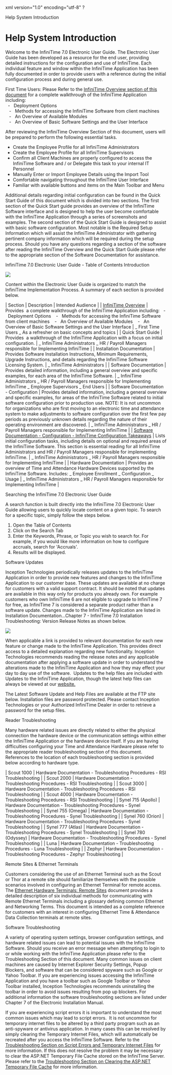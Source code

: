 xml version="1.0" encoding="utf-8" ?

Help System Introduction

# Help System Introduction

Welcome to the InfiniTime
7.0 Electronic User Guide. The Electronic User Guide has been developed
as a resource for the end user, providing detailed instructions for the
configuration and use of InfiniTime.
Each individual feature and window within the InfiniTime
Application has been fully documented in order to provide users with a
reference during the initial configuration process and during general
use.

First Time Users: Please Refer to the [InfiniTime Overview section of this
document](Overview/ovr_SoftwareOverview.md#so1_InfiniTime_Software_Overview_Introduction) for a complete walkthrough of the InfiniTime
Application including:  
   -   Deployment
Options  
   -   Methods
for accessing the InfiniTime
Software from client machines  
   -   An
Overview of Available Modules  
   -   An
Overview of Basic Software Settings and the User Interface

After reviewing the InfiniTime
Overview Section of this document, users will be prepared to perform the
following essential tasks.

- Create the Employee Profile for all InfiniTime
  Administrators
- Create the Employee Profile for all InfiniTime
  Supervisors
- Confirm all Client Machines are properly configured to access the
  InfiniTime Software
  and / or Delegate this task to your internal IT Personnel
- Manually Enter or Import Employee Details using the Import Tool
- Comfortable navigating throughout the InfiniTime
  User Interface
- Familiar with available buttons and items on the Main Toolbar and
  Menu

Additional details regarding initial configuration can be found in the
Quick Start Guide of this document which is divided into two sections.
The first section of the Quick Start guide provides an overview of the
InfiniTime Software interface
and is designed to help the user become comfortable with the InfiniTime Application through a series
of screenshots and examples. The second
section of the Quick Start Guide is designed to assist with basic software
configuration. Most notable is the Required Setup Information which will
assist the InfiniTime Administrator
with gathering pertinent company information which will be required during
the setup process. Should you have any questions regarding a section of
the software after reading the InfiniTime
Overview and the Quick Start Guide please refer to the appropriate section
of the Software Documentation for assistance.

InfiniTime
7.0 Electronic User Guide - Table of Contents Introduction

![](/img/image-404.png)

Content within the Electronic User Guide is organized to match the InfiniTime Implementation Process.
A summary of each section is provided below.

| Section | Description | Intended Audience |
| [InfiniTime Overview](Overview/ovr_SoftwareOverview.md#so1_InfiniTime_Software_Overview_Introduction) | Provides  a complete walkthrough of the InfiniTime Application including:   -   Deployment Options    -   Methods for accessing the InfiniTime Software from client machines    -   An Overview of Available Modules    -   An Overview of Basic Software Settings and the User Interface | _ First Time Users _ As a refresher on basic concepts and topics |
| Quick Start Guide | Provides  a walkthrough of the InfiniTime Application with a focus on initial configuration. | _ InfiniTime Administrators _ HR / Payroll Managers responsible for Implementing InfiniTime |
| Installation Documentation | Provides Software Installation Instructions, Minimum Requirements, Upgrade Instructions, and details regarding the InfiniTime Software Licensing System. | _ InfiniTime Administrators |
| Software Documentation | Provides detailed information, including a general overview and specific examples, for each area of the InfiniTime Software. | _ InfiniTime Administrators _ HR / Payroll Managers responsible for Implementing InfiniTime _ Employee Supervisors _ End Users |
| Software Documentation - Configuration | Provides detailed information, including a general overview and specific examples, for areas of the InfiniTime Software related to initial software configuration prior to production use. NOTE: It is not uncommon for organizations who are first moving to an electronic time and attendance system to make adjustments to software configuration over the first few pay periods as previously unknown details regarding the nature of their operating environment are discovered. | _ InfiniTime Administrators _ HR / Payroll Managers responsible for Implementing InfiniTime |
| [Software Documentation - Configuration - InfiniTime Configuration Takeaways](Overview/Configuration_Takeaways/EssentialConfig.md#conf_InfiniTime_Configuration_-_Takeaways___Essential_Concepts) | Lists initial configuration tasks, including details on optional and required areas of the InfiniTime Software. This section is essential reading for all InfiniTime Administrators and HR / Payroll Managers responsible for implementing InfiniTime. | _ InfiniTime Administrators _ HR / Payroll Managers responsible for Implementing InfiniTime |
| Hardware Documentation | Provides an overview of Time and Attendance Hardware Devices supported by the InfiniTime Software. Includes: _ Employee Enrollment _ Configuration _ Usage | _ InfiniTime Administrators _ HR / Payroll Managers responsible for Implementing InfiniTime |

Searching the InfiniTime
7.0 Electronic User Guide

A search function is built directly into
the InfiniTime 7.0 Electronic
User Guide allowing users to quickly locate content on a given topic.
To search for a specific topic, simply follow the steps below.

1. Open
   the Table of Contents
2. Click
   on the Search Tab
3. Enter
   the Keywords, Phrase, or Topic you wish to search for. For example,
   if you would like more information on how to configure accruals, search
   for 'Accruals'.
4. Results
   will be displayed.

Software Updates

Inception Technologies periodically releases updates to the InfiniTime Application in order to
provide new features and changes to the InfiniTime
Application to our customer base. These updates are available at no charge
for customers with a valid support contract. It should be noted that updates
are available in this way only for products you already own. For example
customers who own InfiniTime
6 are not eligible to upgrade to InfiniTime
7 for free, as InfiniTime
7 is considered a separate product rather than a software update. Changes
made to the InfiniTime
Application are listed in Installation Documentation...Chapter 7 - InfiniTime 7.0 Installation Troubleshooting:
Version Release Notes as shown below.

![](/img/image-404.png)

When applicable a link is provided to relevant documentation for each
new feature or change made to the InfiniTime
Application. This provides direct access to a detailed explanation regarding
new functionality. Inception Technologies recommends reading the release
notes and any applicable documentation after applying a software update
in order to understand the alterations made to the InfiniTime
Application and how they may effect your day to day use of the software.
 Updates to the help files are included with Updates to the InfiniTime Application, though the
latest help files can always be viewed at our [website.](http://www.infinitime.com/Support/InfiniTimeHelp/tc32.htm)

The Latest Software Update and Help Files are available at the FTP site
below. Installation files are password protected. Please contact Inception
Technologies or your Authorized InfiniTime
Dealer in order to retrieve a password for the setup files.

Reader Troubleshooting

Many hardware related issues are directly
related to either the physical connection the hardware device or the communication
settings within either the InfiniTime Application or the hardware device
itself. If you are having difficulties configuring your Time and Attendance
Hardware please refer to the appropriate reader troubleshooting section
of this document. References to the location of each troubleshooting section
is provided below according to hardware type.

| Scout 1000 | Hardware Documentation - Troubleshooting Procedures - RSI Troubleshooting |
| Scout 2000 | Hardware Documentation - Troubleshooting Procedures - RSI Troubleshooting |
| Scout 3000 | Hardware Documentation - Troubleshooting Procedures - RSI Troubleshooting |
| Scout 4000 | Hardware Documentation - Troubleshooting Procedures - RSI Troubleshooting |
| Synel 715 (Apollo) | Hardware Documentation - Troubleshooting Procedures - Synel Troubleshooting |
| Synel 755 (Omega) | Hardware Documentation - Troubleshooting Procedures - Synel Troubleshooting |
| Synel 760 (Orion) | Hardware Documentation - Troubleshooting Procedures - Synel Troubleshooting |
| Synel 777 (Atlas) | Hardware Documentation - Troubleshooting Procedures - Synel Troubleshooting |
| Synel 780 (Odyssey) | Hardware Documentation - Troubleshooting Procedures - Synel Troubleshooting |
| Luna | Hardware Documentation - Troubleshooting Procedures - Luna Troubleshooting |
| Zephyr | Hardware Documentation - Troubleshooting Procedures - Zephyr Troubleshooting |

Remote Sites & Ethernet Terminals

Customers considering the use of an Ethernet
Terminal such as the Scout or Thor at a remote site should familiarize
themselves with the possible scenarios involved in configuring an Ethernet
Terminal for remote access. The [Ethernet
Hardware Terminals: Remote Sites](ethernet_hardware_terminals__configuration_scenarios_for_remote_sites.md) document provides a detailed description
of six individual methods for communicating with Remote Ethernet Terminals
including a glossary defining common Ethernet and Networking Terms. This
document is intended as a complete reference for customers with an interest
in configuring Ethernet Time & Attendance Data Collection terminals
at remote sites.

Software Troubleshooting

A variety of operating system settings, browser configuration settings,
and hardware related issues can lead to potential issues with the InfiniTime Software. Should you receive
an error message when attempting to login to or while working with the
InfiniTime Application
please refer to the Troubleshooting Section of this document. Many common
issues on client machines are caused by Internet Explorer Security Settings,
Popup Blockers, and software that can be considered spyware such as Google
or Yahoo Toolbar. If you are experiencing issues accessing the InfiniTime Application and you have
a toolbar such as Google Toolbar or Yahoo Toolbar installed, Inception
Technologies recommends uninstalling the toolbar in order to avoid issues
resulting from pop up blockers. For additional information the software
troubleshooting sections are listed under Chapter 7 of the Electronic
Installation Manual.

If you are experiencing script errors it is important to understand
the most common issues which may lead to script errors.  It is not
uncommon for temporary internet files to be altered by a third party program
such as an anti-spyware or antivirus application. In many cases this can
be resolved by simply clearing the Temporary Internet Files, which will
automatically be recreated after you access the InfiniTime
Software. Refer to the [Troubleshooting
Section on Script Errors and Temporary Internet Files](Script_Errors_and_Temporary_Internet_Files.md) for more information.
If this does not resolve the problem it may be necessary to clear the
ASP.NET Temporary File Cache stored on the InfiniTime
Server. Please refer to the [Troubleshooting
Section on Clearing the ASP.NET Temporary File Cache](Script_Errors_and_ASP.NET_Temporary_Files.md) for more information.
